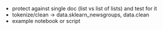 - protect against single doc (list vs list of lists) and test for it
- tokenize/clean -> data.sklearn_newsgroups, data.clean
- example notebook or script
